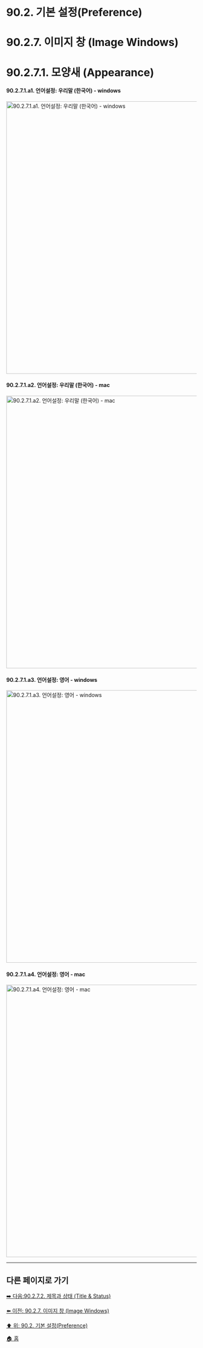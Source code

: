 # 90.2. 기본 설정(Preference)
# 90.2.7. 이미지 창 (Image Windows)
# 90.2.7.1. 모양새 (Appearance)

#### 90.2.7.1.a1. 언어설정: 우리말 (한국어) - windows

<img width="720" alt="90.2.7.1.a1. 언어설정: 우리말 (한국어) - windows" environment="MacOS:Sonoma 14.2.1 GIMP 2.10.36" src="https://github.com/wonder13662/gimp/assets/15767104/02c6dea9-0a86-4dd6-9920-cc840a6cdb46">

#### 90.2.7.1.a2. 언어설정: 우리말 (한국어) - mac

<img width="720" alt="90.2.7.1.a2. 언어설정: 우리말 (한국어) - mac" environment="MacOS:Sonoma 14.2.1 GIMP 2.10.36" src="https://github.com/wonder13662/gimp/assets/15767104/124396cc-da96-450f-97ac-33d1803b437f">

#### 90.2.7.1.a3. 언어설정: 영어 - windows

<img width="720" alt="90.2.7.1.a3. 언어설정: 영어 - windows" environment="MacOS:Sonoma 14.2.1 GIMP 2.10.36" src="https://github.com/wonder13662/gimp/assets/15767104/d3c0e45b-d17c-487f-9b96-44107d73184e">

#### 90.2.7.1.a4. 언어설정: 영어 - mac

<img width="720" alt="90.2.7.1.a4. 언어설정: 영어 - mac" environment="MacOS:Sonoma 14.2.1 GIMP 2.10.36" src="https://github.com/wonder13662/gimp/assets/15767104/0695a3e4-b6d2-449d-bcfe-a836db7bdf10">

***

## 다른 페이지로 가기

[➡️ 다음:90.2.7.2. 제목과 상태 (Title & Status)](./90-02-07-image-windowx-02-title-n-status.md)

[⬅️ 이전: 90.2.7. 이미지 창 (Image Windows)](./90-02-07-image-windows.md)

[⬆️ 위: 90.2. 기본 설정(Preference)](./90-02-00-preference.md)

[🏠 홈](./00-home.md)
